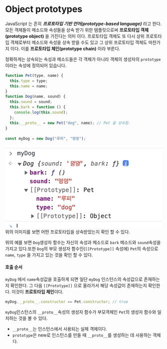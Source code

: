 # Object prototypes

JavaScript 는 흔히 **_프로토타입 기반 언어(prototype-based language)_** 라고 한다. 모든 객체들이 메소드와 속성들을 상속 받기 위한 템플릿으로써 **프로토타입 객체(prototype object)** 을 가진다는 의미 이다.
프로토타입 객체도 또 다시 상위 프로토타입 객체로부터 메소드와 속성을 상속 받을 수도 있고 그 상위 프로토타입 객체도 마찬가지 이다. 이를 **프로토타입 체인(prototype chain)** 이라 부른다.

정확하게는 상속되는 속성과 메소드들은 각 객체가 아니라 객체의 생성자의 `prototype`이라는 속성에 정의되어 있습니다.

```javascript
function Pet(type, name) {
  this.type = type;
  this.name = name;
}
function Dog(name, sound) {
  this.sound = sound;
  this.bark = function () {
    console.log(this.sound);
  };
  this.__proto__ = new Pet("dog", name); // Pet 을 상속함.
}

const myDog = new Dog("루피", "멍멍");
```

![myDog](../images/myDog.png)
위의 이미지를 보면 어떤 프로토타입을 상속받았는지 확인 할 수 있다.

위의 예를 보면 `Dog`생성자 함수는 자신의 속성과 메소드로 `bark` 메소드와 `sound`속성을 가지고 있다.또한 `Dog`의 부모 생성자 함수인(`[[Prototype]]` 속성에) `Pet`의 속성으로 `name`, `type` 을 가지고 있는 것을 확인 할 수 있다.

#### 호출 순서

`myDog` 에서 `name`속성값을 호출하게 되면 일단 `myDog` 인스턴스의 속성값으로 존재하는지 확인한다. 그 다음 `[[Prototype]]` 으로 올라가서 해당 속성값이 존재하는지 확인한다. 이것이 **프로토타입 체인**이다.

```javascript
myDog.__proto__.constructor == Pet.constructor; // true
```

`myDog`인스턴스의 `__proto__`속성의 생성자 함수가 부모객체인 `Pet`의 생성자 함수와 일치하는 것을 볼 수 있다.

- `__proto__`는 인스턴스에서 사용되는 실제 객체이다.
- `prototype`은 new로 인스턴스를 만들 때 `__proto__`를 생성하는 데 사용하는 객체다.
